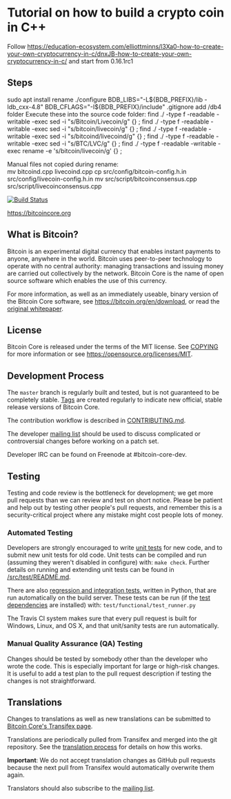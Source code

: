 Tutorial on how to build a crypto coin in C++
=============================================
Follow https://education-ecosystem.com/elliottminns/l3Xa0-how-to-create-your-own-cryptocurrency-in-c/dnxJB-how-to-create-your-own-cryptocurrency-in-c/ 
and start from 0.16.1rc1

Steps
-----
sudo apt install rename 
 ./configure BDB_LIBS="-L${BDB_PREFIX}/lib -ldb_cxx-4.8" BDB_CFLAGS="-I${BDB_PREFIX}/include"
.gitignore add /db4  folder 
Execute these into the source code folder: 
find ./ -type f -readable -writable -exec sed -i "s/Bitcoin/Livecoin/g" {} \; 
find ./ -type f -readable -writable -exec sed -i "s/bitcoin/livecoin/g" {} \; 
find ./ -type f -readable -writable -exec sed -i "s/bitcoind/livecoind/g" {} \;
find ./ -type f -readable -writable -exec sed -i "s/BTC/LVC/g" {} \;
find ./ -type f -readable -writable -exec rename -e 's/bitcoin/livecoin/g' {} \;

Manual files not copied during rename:  
mv bitcoind.cpp livecoind.cpp
cp src/config/bitcoin-config.h.in src/config/livecoin-config.h.in
mv src/script/bitcoinconsensus.cpp src/script/livecoinconsensus.cpp

[![Build Status](https://travis-ci.org/bitcoin/bitcoin.svg?branch=master)](https://travis-ci.org/bitcoin/bitcoin)

https://bitcoincore.org

What is Bitcoin?
----------------

Bitcoin is an experimental digital currency that enables instant payments to
anyone, anywhere in the world. Bitcoin uses peer-to-peer technology to operate
with no central authority: managing transactions and issuing money are carried
out collectively by the network. Bitcoin Core is the name of open source
software which enables the use of this currency.

For more information, as well as an immediately useable, binary version of
the Bitcoin Core software, see https://bitcoin.org/en/download, or read the
[original whitepaper](https://bitcoincore.org/bitcoin.pdf).

License
-------

Bitcoin Core is released under the terms of the MIT license. See [COPYING](COPYING) for more
information or see https://opensource.org/licenses/MIT.

Development Process
-------------------

The `master` branch is regularly built and tested, but is not guaranteed to be
completely stable. [Tags](https://github.com/bitcoin/bitcoin/tags) are created
regularly to indicate new official, stable release versions of Bitcoin Core.

The contribution workflow is described in [CONTRIBUTING.md](CONTRIBUTING.md).

The developer [mailing list](https://lists.linuxfoundation.org/mailman/listinfo/bitcoin-dev)
should be used to discuss complicated or controversial changes before working
on a patch set.

Developer IRC can be found on Freenode at #bitcoin-core-dev.

Testing
-------

Testing and code review is the bottleneck for development; we get more pull
requests than we can review and test on short notice. Please be patient and help out by testing
other people's pull requests, and remember this is a security-critical project where any mistake might cost people
lots of money.

### Automated Testing

Developers are strongly encouraged to write [unit tests](src/test/README.md) for new code, and to
submit new unit tests for old code. Unit tests can be compiled and run
(assuming they weren't disabled in configure) with: `make check`. Further details on running
and extending unit tests can be found in [/src/test/README.md](/src/test/README.md).

There are also [regression and integration tests](/test), written
in Python, that are run automatically on the build server.
These tests can be run (if the [test dependencies](/test) are installed) with: `test/functional/test_runner.py`

The Travis CI system makes sure that every pull request is built for Windows, Linux, and OS X, and that unit/sanity tests are run automatically.

### Manual Quality Assurance (QA) Testing

Changes should be tested by somebody other than the developer who wrote the
code. This is especially important for large or high-risk changes. It is useful
to add a test plan to the pull request description if testing the changes is
not straightforward.

Translations
------------

Changes to translations as well as new translations can be submitted to
[Bitcoin Core's Transifex page](https://www.transifex.com/projects/p/bitcoin/).

Translations are periodically pulled from Transifex and merged into the git repository. See the
[translation process](doc/translation_process.md) for details on how this works.

**Important**: We do not accept translation changes as GitHub pull requests because the next
pull from Transifex would automatically overwrite them again.

Translators should also subscribe to the [mailing list](https://groups.google.com/forum/#!forum/bitcoin-translators).
